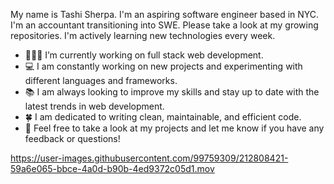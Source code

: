 My name is Tashi Sherpa. I'm an aspiring software engineer based in NYC. I'm an accountant transitioning into SWE. Please take a look at my growing repositories. I'm actively learning new technologies every week.

- 👩🏻‍💻 I’m currently working on full stack web development.
- 💻 I am constantly working on new projects and experimenting with different languages and frameworks.
- 📚 I am always looking to improve my skills and stay up to date with the latest trends in web development.
- 🍀 I am dedicated to writing clean, maintainable, and efficient code.
- 👯‍ Feel free to take a look at my projects and let me know if you have any feedback or questions!

https://user-images.githubusercontent.com/99759309/212808421-59a6e065-bbce-4a0d-b90b-4ed9372c05d1.mov


<!--
**TashiS7/TashiS7** is a ✨ _special_ ✨ repository because its `README.md` (this file) appears on your GitHub profile.





-->
